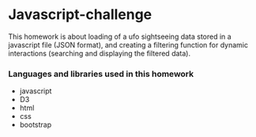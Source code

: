 # Javascript-challenge

This homework is about loading of a ufo sightseeing data stored in a javascript file (JSON format), and creating a filtering function for dynamic interactions (searching and displaying the filtered data).

### Languages and libraries used in this homework
* javascript
* D3
* html
* css
* bootstrap
